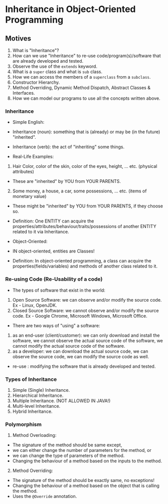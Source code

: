 # Inheritance in Object-Oriented Programming

## Motives
1. What is "Inheritance"?
2. How can we use "Inheritance" to re-use code/program(s)/software that are already developed and tested.
3. Observe the use of the `extends` keyword.
4. What is a `super` class and what is `sub` class.
5. How we can access the members of a `superclass` from a `subclass`.
6. Constructor Hierarchy.
7. Method Overriding, Dynamic Method Dispatch, Abstract Classes & Interfaces.
8. How we can model our programs to use all the concepts written above.

### Inheritance

- Simple English: 
-   Inheritance (noun): something that is (already) or may be (in the future) "inherited".
-   Inheritance (verb): the act of "inheriting" some things.

- Real-Life Examples:
1. Hair Color, color of the skin, color of the eyes, height, ... etc. (physical attributes)
- These are "inherited" by YOU from YOUR PARENTS.
2. Some money, a house, a car, some possessions, ... etc. (items of monetary value)
- These might be "inherited" by YOU from YOUR PARENTS, if they choose so.

- Definition: One ENTITY can acquire the properties/attributes/behaviour/traits/possessions
of another ENTITY related to it via Inheritance.

- Object-Oriented:

- IN object-oriented, entities are Classes!
- Definition: In object-oriented programming, a class can acquire the
properties(fields/variables) and methods of another class related to it.

### Re-using Code (Re-Usability of a code)

- The types of software that exist in the world:
1. Open Source Software: we can observe and/or modify the source code.
Ex - Linux, OpenJDK.
2. Closed Source Software: we cannot observe and/or modify the source code.
Ex - Google Chrome, Microsoft Windows, Microsoft Office.

- There are two ways of "using" a software: 
1. as an end-user (client/customer):
we can only download and install the software,
we cannot observe the actual source code of the software,
we cannot modify the actual source code of the software.
2. as a developer:
we can download the actual source code,
we can observe the source code, 
we can modify the source code as well.

- re-use : modifying the software that is already developed and tested.

### Types of Inheritance
1. Simple (Single) Inheritance.
2. Hierarchical Inheritance.
3. Multiple Inheritance. (NOT ALLOWED IN JAVA!)
4. Multi-level Inheritance.
5. Hybrid Inheritance.

### Polymorphism
1. Method Overloading: 
- The signature of the method should be same except,
- we can either change the number of parameters for the method, or
- we can change the type of parameters of the method.
- Changing the behaviour of a method based on the inputs to the method.

2. Method Overriding:
- The signature of the method should be exactly same, no exceptions!
- Changing the behaviour of a method based on the object that is calling the method.
- Uses the `@Override` annotation.
